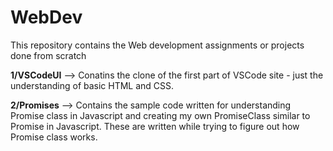 # WebDev
This repository contains the Web development assignments or projects done from scratch


**1/VSCodeUI** --> Conatins the clone of the first part of VSCode site - just the understanding of basic HTML and CSS.

**2/Promises** --> Contains the sample code written for understanding Promise class in Javascript and creating my own PromiseClass similar to Promise in Javascript. These are written while trying to figure out how Promise class works.
